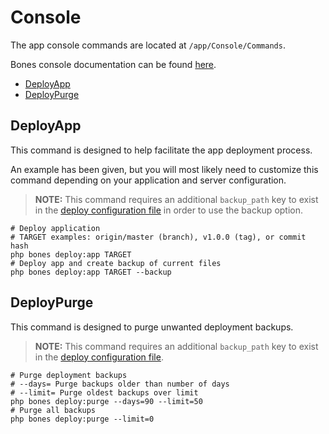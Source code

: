 # Console

The app console commands are located at `/app/Console/Commands`.

Bones console documentation can be found [here](https://github.com/bayfrontmedia/bones/blob/master/docs/usage/console.md).

- [DeployApp](#deployapp)
- [DeployPurge](#deploypurge)

## DeployApp

This command is designed to help facilitate the app deployment process.

An example has been given, but you will most likely need to customize this command
depending on your application and server configuration.

> **NOTE:** This command requires an additional `backup_path` key to exist in the [deploy configuration file](configuration.md#deploy)
in order to use the backup option.

```shell
# Deploy application
# TARGET examples: origin/master (branch), v1.0.0 (tag), or commit hash
php bones deploy:app TARGET
# Deploy app and create backup of current files
php bones deploy:app TARGET --backup
```

## DeployPurge

This command is designed to purge unwanted deployment backups.

> **NOTE:** This command requires an additional `backup_path` key to exist in the [deploy configuration file](configuration.md#deploy).

```shell
# Purge deployment backups
# --days= Purge backups older than number of days
# --limit= Purge oldest backups over limit
php bones deploy:purge --days=90 --limit=50
# Purge all backups
php bones deploy:purge --limit=0
```